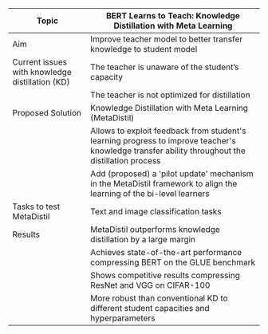 | Topic | BERT Learns to Teach: Knowledge Distillation with Meta Learning |
| --- | --- |
| Aim | Improve teacher model to better transfer knowledge to student model |
| Current issues with knowledge distillation (KD) | The teacher is unaware of the student’s capacity |
| | The teacher is not optimized for distillation |
| Proposed Solution  | Knowledge Distillation with Meta Learning (MetaDistil) |
| | Allows to exploit feedback from student's learning progress to improve teacher's knowledge transfer ability throughout the distillation process |
| | Add (proposed) a 'pilot update' mechanism in the MetaDistil framework to align the learning of the bi-level learners |
| Tasks to test MetaDistil | Text and image classification tasks |
| Results | MetaDistil outperforms knowledge distillation by a large margin |
| | Achieves state-of-the-art performance compressing BERT  on the GLUE benchmark |
| | Shows competitive results compressing ResNet and VGG on CIFAR-100 |
| | More robust than conventional KD to different student capacities  and hyperparameters |
